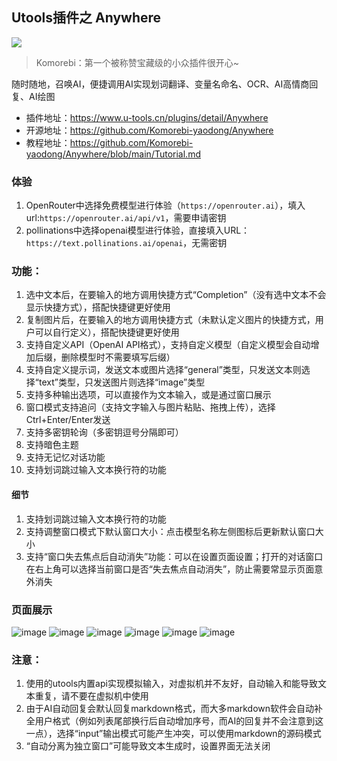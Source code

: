 ## Utools插件之 Anywhere
![](https://Komorebi-yaodong.github.io/picx-images-hosting/2025-05/250505192334397_1746444214441.png)

> Komorebi：第一个被称赞宝藏级的小众插件很开心~

随时随地，召唤AI，便捷调用AI实现划词翻译、变量名命名、OCR、AI高情商回复、AI绘图

* 插件地址：https://www.u-tools.cn/plugins/detail/Anywhere
* 开源地址：https://github.com/Komorebi-yaodong/Anywhere
* 教程地址：https://github.com/Komorebi-yaodong/Anywhere/blob/main/Tutorial.md

### 体验
1. OpenRouter中选择免费模型进行体验（`https://openrouter.ai`），填入url:`https://openrouter.ai/api/v1`，需要申请密钥
2. pollinations中选择openai模型进行体验，直接填入URL：`https://text.pollinations.ai/openai`，无需密钥

### 功能：
1. 选中文本后，在要输入的地方调用快捷方式“Completion”（没有选中文本不会显示快捷方式），搭配快捷键更好使用
2. 复制图片后，在要输入的地方调用快捷方式（未默认定义图片的快捷方式，用户可以自行定义），搭配快捷键更好使用
3. 支持自定义API（OpenAI API格式），支持自定义模型（自定义模型会自动增加后缀，删除模型时不需要填写后缀）
4. 支持自定义提示词，发送文本或图片选择“general”类型，只发送文本则选择“text”类型，只发送图片则选择“image”类型
5. 支持多种输出选项，可以直接作为文本输入，或是通过窗口展示
6. 窗口模式支持追问（支持文字输入与图片粘贴、拖拽上传），选择Ctrl+Enter/Enter发送
7. 支持多密钥轮询（多密钥逗号分隔即可）
8. 支持暗色主题
9. 支持无记忆对话功能
10. 支持划词跳过输入文本换行符的功能

#### 细节
1. 支持划词跳过输入文本换行符的功能
2. 支持调整窗口模式下默认窗口大小：点击模型名称左侧图标后更新默认窗口大小
3. 支持“窗口失去焦点后自动消失”功能：可以在设置页面设置；打开的对话窗口在右上角可以选择当前窗口是否“失去焦点自动消失”，防止需要常显示页面意外消失

### 页面展示
![image](https://Komorebi-yaodong.github.io/picx-images-hosting/2025-05/s1_1746444274054.png)
![image](https://Komorebi-yaodong.github.io/picx-images-hosting/2025-05/s2_1746444274964.png)
![image](https://Komorebi-yaodong.github.io/picx-images-hosting/2025-05/s3_1746444272856.png)
![image](https://Komorebi-yaodong.github.io/picx-images-hosting/2025-05/1_1746444311323.png)
![image](https://Komorebi-yaodong.github.io/picx-images-hosting/2025-05/2_1746444313786.png)
![image](https://Komorebi-yaodong.github.io/picx-images-hosting/2025-05/3_1746444314599.png)

### 注意：
1. 使用的utools内置api实现模拟输入，对虚拟机并不友好，自动输入和能导致文本重复，请不要在虚拟机中使用
2. 由于AI自动回复会默认回复markdown格式，而大多markdown软件会自动补全用户格式（例如列表尾部换行后自动增加序号，而AI的回复并不会注意到这一点），选择“input”输出模式可能产生冲突，可以使用markdown的源码模式
3. “自动分离为独立窗口”可能导致文本生成时，设置界面无法关闭